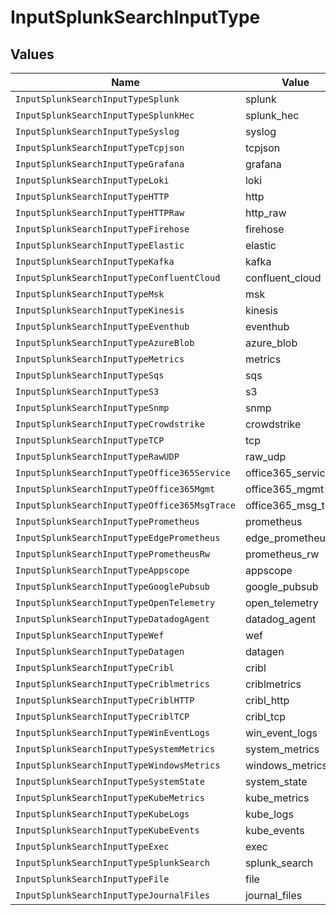 # InputSplunkSearchInputType


## Values

| Name                                          | Value                                         |
| --------------------------------------------- | --------------------------------------------- |
| `InputSplunkSearchInputTypeSplunk`            | splunk                                        |
| `InputSplunkSearchInputTypeSplunkHec`         | splunk_hec                                    |
| `InputSplunkSearchInputTypeSyslog`            | syslog                                        |
| `InputSplunkSearchInputTypeTcpjson`           | tcpjson                                       |
| `InputSplunkSearchInputTypeGrafana`           | grafana                                       |
| `InputSplunkSearchInputTypeLoki`              | loki                                          |
| `InputSplunkSearchInputTypeHTTP`              | http                                          |
| `InputSplunkSearchInputTypeHTTPRaw`           | http_raw                                      |
| `InputSplunkSearchInputTypeFirehose`          | firehose                                      |
| `InputSplunkSearchInputTypeElastic`           | elastic                                       |
| `InputSplunkSearchInputTypeKafka`             | kafka                                         |
| `InputSplunkSearchInputTypeConfluentCloud`    | confluent_cloud                               |
| `InputSplunkSearchInputTypeMsk`               | msk                                           |
| `InputSplunkSearchInputTypeKinesis`           | kinesis                                       |
| `InputSplunkSearchInputTypeEventhub`          | eventhub                                      |
| `InputSplunkSearchInputTypeAzureBlob`         | azure_blob                                    |
| `InputSplunkSearchInputTypeMetrics`           | metrics                                       |
| `InputSplunkSearchInputTypeSqs`               | sqs                                           |
| `InputSplunkSearchInputTypeS3`                | s3                                            |
| `InputSplunkSearchInputTypeSnmp`              | snmp                                          |
| `InputSplunkSearchInputTypeCrowdstrike`       | crowdstrike                                   |
| `InputSplunkSearchInputTypeTCP`               | tcp                                           |
| `InputSplunkSearchInputTypeRawUDP`            | raw_udp                                       |
| `InputSplunkSearchInputTypeOffice365Service`  | office365_service                             |
| `InputSplunkSearchInputTypeOffice365Mgmt`     | office365_mgmt                                |
| `InputSplunkSearchInputTypeOffice365MsgTrace` | office365_msg_trace                           |
| `InputSplunkSearchInputTypePrometheus`        | prometheus                                    |
| `InputSplunkSearchInputTypeEdgePrometheus`    | edge_prometheus                               |
| `InputSplunkSearchInputTypePrometheusRw`      | prometheus_rw                                 |
| `InputSplunkSearchInputTypeAppscope`          | appscope                                      |
| `InputSplunkSearchInputTypeGooglePubsub`      | google_pubsub                                 |
| `InputSplunkSearchInputTypeOpenTelemetry`     | open_telemetry                                |
| `InputSplunkSearchInputTypeDatadogAgent`      | datadog_agent                                 |
| `InputSplunkSearchInputTypeWef`               | wef                                           |
| `InputSplunkSearchInputTypeDatagen`           | datagen                                       |
| `InputSplunkSearchInputTypeCribl`             | cribl                                         |
| `InputSplunkSearchInputTypeCriblmetrics`      | criblmetrics                                  |
| `InputSplunkSearchInputTypeCriblHTTP`         | cribl_http                                    |
| `InputSplunkSearchInputTypeCriblTCP`          | cribl_tcp                                     |
| `InputSplunkSearchInputTypeWinEventLogs`      | win_event_logs                                |
| `InputSplunkSearchInputTypeSystemMetrics`     | system_metrics                                |
| `InputSplunkSearchInputTypeWindowsMetrics`    | windows_metrics                               |
| `InputSplunkSearchInputTypeSystemState`       | system_state                                  |
| `InputSplunkSearchInputTypeKubeMetrics`       | kube_metrics                                  |
| `InputSplunkSearchInputTypeKubeLogs`          | kube_logs                                     |
| `InputSplunkSearchInputTypeKubeEvents`        | kube_events                                   |
| `InputSplunkSearchInputTypeExec`              | exec                                          |
| `InputSplunkSearchInputTypeSplunkSearch`      | splunk_search                                 |
| `InputSplunkSearchInputTypeFile`              | file                                          |
| `InputSplunkSearchInputTypeJournalFiles`      | journal_files                                 |